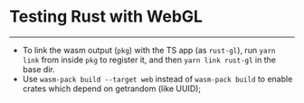# Testing Rust with WebGL

---

- To link the wasm output (`pkg`) with the TS app (as `rust-gl`), run `yarn link` from inside `pkg` to register it, and then `yarn link rust-gl` in the base dir.
- Use `wasm-pack build --target web` instead of `wasm-pack build` to enable crates which depend on getrandom (like UUID);
